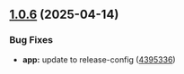 ## [1.0.6](https://github.com/jdhillen/jdhillen.com/compare/1.0.5...1.0.6) (2025-04-14)


### Bug Fixes

* **app:** update to release-config ([4395336](https://github.com/jdhillen/jdhillen.com/commit/43953366babbebcb0f556ec113da57a100e0565a))

